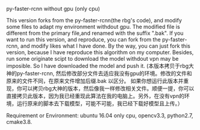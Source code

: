 py-faster-rcnn without gpu (only cpu)

This version forks from the py-faster-rcnn(the rbg's code), and modify some files to adapt my environment withdout gpu. The modified file is different from the primary file,and renamed with the suffix ".bak". If you want to run this version, and reproduce, you can fork from the py-faster-rcnn, and modify likes what I have done. By the way, you can just fork this version, because I have reproduce this algorithm on my computer. Besides, run some originate scipt to download the model withdout vpn may be imposible. So I have downloaded the model and push it. (本版本拷贝于rbg大神的py-faster-rcnn, 然后修改部分文件去适应我没有gpu的环境。修改的文件和原来的文件不同，在原来文件增加后缀.bak 以区分。 如果你想运行此版本并重现，你可以拷贝rbg大神的版本，然后像我一样修改相关文件。顺便一提，你可以直接拷贝此版本，因为我已经重现此算法在我的电脑上。另外，在没有vpn的环境，运行原来的脚本去下载模型，可能不可能，我已经下载好模型且上传。）

Requirement or Environment: 
ubuntu 16.04 only cpu, opencv3.3, python2.7, cmake3.8.
